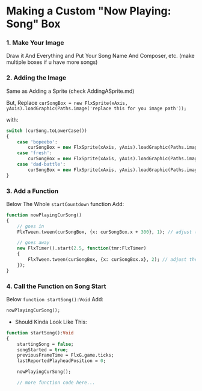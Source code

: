 # Making a Custom "Now Playing: Song" Box

### 1. Make Your Image

Draw it And Everything and Put Your Song Name And Composer, etc. (make multiple boxes if u have more songs)

### 2. Adding the Image

Same as Adding a Sprite (check AddingASprite.md)

But, Replace `curSongBox = new FlxSprite(xAxis, yAxis).loadGraphic(Paths.image('replace this for you image path'));`

with:

```haxe
switch (curSong.toLowerCase())
{
    case 'bopeebo':
        curSongBox = new FlxSprite(xAxis, yAxis).loadGraphic(Paths.image('replace this for you box image path with the respective name'));
    case 'fresh':
        curSongBox = new FlxSprite(xAxis, yAxis).loadGraphic(Paths.image('replace this for you box image path with the respective name'));
    case 'dad-battle':
        curSongBox = new FlxSprite(xAxis, yAxis).loadGraphic(Paths.image('replace this for you box image path with the respective name'));
}
```

### 3. Add a Function

Below The Whole `startCountdown` function
Add:

```haxe
function nowPlayingCurSong()
{
    // goes in
	FlxTween.tween(curSongBox, {x: curSongBox.x + 300}, 1); // adjust the start movement value if u want

    // goes away
	new FlxTimer().start(2.5, function(tmr:FlxTimer)
	{
		FlxTween.tween(curSongBox, {x: curSongBox.x}, 2); // adjust the end movement value if u want
	});
}
```

### 4. Call the Function on Song Start

Below `function startSong():Void` Add:

```haxe
nowPlayingCurSong();
```

- Should Kinda Look Like This:

```haxe
function startSong():Void
{
	startingSong = false;
	songStarted = true;
	previousFrameTime = FlxG.game.ticks;
	lastReportedPlayheadPosition = 0;

    nowPlayingCurSong();

    // more function code here...
```